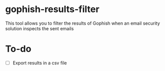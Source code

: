 # gophish-results-filter
This tool allows you to filter the results of Gophish when an email security solution inspects the sent emails

# To-do

- [ ] Export results in a csv file
